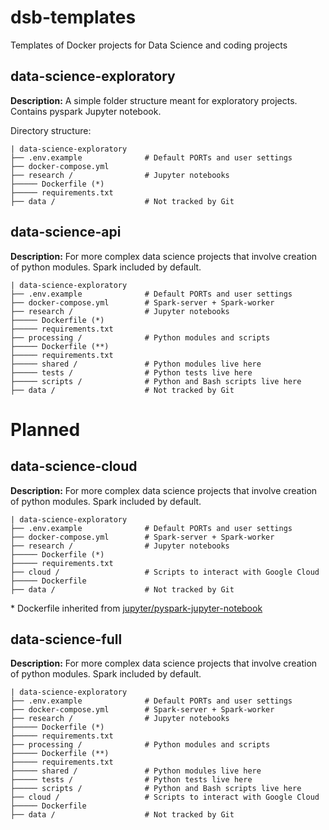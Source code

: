 # dsb-templates

Templates of Docker projects for Data Science and coding projects


## data-science-exploratory

**Description:** A simple folder structure meant for exploratory projects. Contains pyspark Jupyter notebook.

Directory structure:

```
| data-science-exploratory
├── .env.example              # Default PORTs and user settings
├── docker-compose.yml
├── research /                # Jupyter notebooks
├───── Dockerfile (*)
├───── requirements.txt
├── data /                    # Not tracked by Git

```

## data-science-api

**Description:** For more complex data science projects that involve creation of python modules. Spark included by default.

```
| data-science-exploratory
├── .env.example              # Default PORTs and user settings
├── docker-compose.yml        # Spark-server + Spark-worker
├── research /                # Jupyter notebooks
├───── Dockerfile (*)
├───── requirements.txt
├── processing /              # Python modules and scripts
├───── Dockerfile (**)
├───── requirements.txt
├───── shared /               # Python modules live here
├───── tests /                # Python tests live here
├───── scripts /              # Python and Bash scripts live here
├── data /                    # Not tracked by Git

```

# Planned

## data-science-cloud

**Description:** For more complex data science projects that involve creation of python modules. Spark included by default.

```
| data-science-exploratory
├── .env.example              # Default PORTs and user settings
├── docker-compose.yml        # Spark-server + Spark-worker
├── research /                # Jupyter notebooks
├───── Dockerfile (*)
├───── requirements.txt
├── cloud /                   # Scripts to interact with Google Cloud
├───── Dockerfile
├── data /                    # Not tracked by Git

```

\* Dockerfile inherited from [jupyter/pyspark-jupyter-notebook](https://hub.docker.com/r/jupyter/pyspark-notebook/)


## data-science-full

**Description:** For more complex data science projects that involve creation of python modules. Spark included by default.

```
| data-science-exploratory
├── .env.example              # Default PORTs and user settings
├── docker-compose.yml        # Spark-server + Spark-worker
├── research /                # Jupyter notebooks
├───── Dockerfile (*)
├───── requirements.txt
├── processing /              # Python modules and scripts
├───── Dockerfile (**)
├───── requirements.txt
├───── shared /               # Python modules live here
├───── tests /                # Python tests live here
├───── scripts /              # Python and Bash scripts live here
├── cloud /                   # Scripts to interact with Google Cloud
├───── Dockerfile
├── data /                    # Not tracked by Git

```

